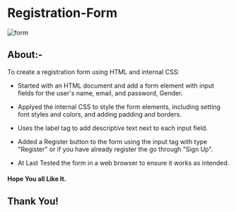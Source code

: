# Registration-Form
![form](https://user-images.githubusercontent.com/84222697/221762158-5d980985-19d5-442d-99c0-d910d0f1f62b.png)
 ## About:-
 To create a registration form using HTML and internal CSS:

+ Started with an HTML document and add a form element with input fields for the user's name, email, and password, Gender.
- Applyed the internal CSS to style the form elements, including setting font styles and colors, and adding padding and borders.
+ Uses the label tag to add descriptive text next to each input field.
* Added a Register button to the form using the input tag with type "Register" or if you have already register the go through "Sign Up".
+ At Last Tested the form in a web browser to ensure it works as intended.

#### Hope You all Like It.
## Thank You!
 

